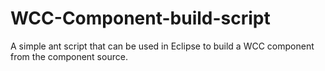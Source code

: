 # WCC-Component-build-script
A simple ant script that can be used in Eclipse to build a WCC component from the component source.
